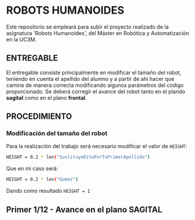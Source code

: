 # ROBOTS HUMANOIDES
Este repositorio se empleará para subir el proyecto realizado de la asignatura 'Robots Humanoides', del Máster en Robótica y Automatización en la UC3M.

## ENTREGABLE
El entregable consiste principalmente en modificar el tamaño del robot, teniendo en cuenta el apellido del alumno y a partir de ahí hacer que camine de manera correcta modificando algunos parámetros del código proporcionado. Se deberá corregir el avance del robot tanto en el plando **sagital** como en el plano **frontal**.

## PROCEDIMIENTO
### Modificación del tamaño del robot
Para la realización del trabajo será necesario modificar el valor de `HEIGHT`:
```bash
HEIGHT = 0.2 * len("SustituyeEstoPorTuPrimerApellido")
```
Que en mi caso será:
```bash
HEIGHT = 0.2 * len("Gomez")
```
Dando como resultado `HEIGHT = 1`

## Primer 1/12 - Avance en el plano SAGITAL






